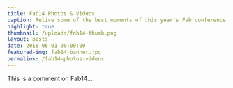 ```yaml
---
title: Fab14 Photos & Videos
caption: Relive some of the best moments of this year's Fab conference!
highlight: true
thumbnail: /uploads/fab14-thumb.png
layout: posts
date: 2018-06-01 00:00:00
featured-img: fab14-banner.jpg
permalink: /fab14-photos-videos
---
```


This is a comment on Fab14…